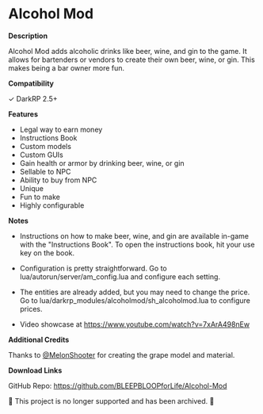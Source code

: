 # Alcohol Mod

**Description**

Alcohol Mod adds alcoholic drinks like beer, wine, and gin to the game. It allows for bartenders or vendors to create their own beer, wine, or gin. This makes being a bar owner more fun.

**Compatibility**

✓ DarkRP 2.5+

**Features**

- Legal way to earn money
- Instructions Book
- Custom models
- Custom GUIs
- Gain health or armor by drinking beer, wine, or gin
- Sellable to NPC
- Ability to buy from NPC
- Unique
- Fun to make
- Highly configurable

**Notes**

- Instructions on how to make beer, wine, and gin are available in-game with the "Instructions Book". To open the instructions book, hit your use key on the book.

- Configuration is pretty straightforward. Go to lua/autorun/server/am_config.lua and configure each setting.

- The entities are already added, but you may need to change the price. Go to lua/darkrp_modules/alcoholmod/sh_alcoholmod.lua to configure prices.

- Video showcase at https://www.youtube.com/watch?v=7xArA498nEw

**Additional Credits**

Thanks to [@MelonShooter](https://github.com/MelonShooter) for creating the grape model and material.

**Download Links**

GitHub Repo: https://github.com/BLEEPBLOOPforLife/Alcohol-Mod

🚧 This project is no longer supported and has been archived. 🚧

